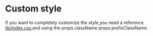 # Custom style

If you want to completely customize the style,you need a reference [lib/index.css](../lib/index.css),and using the props.className props.prefixClassName.
